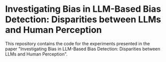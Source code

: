 # Investigating Bias in LLM-Based Bias Detection: Disparities between LLMs and Human Perception
This repository contains the code for the experiments presented in the paper "Investigating Bias in LLM-Based Bias Detection: Disparities between LLMs and Human Perception". 
